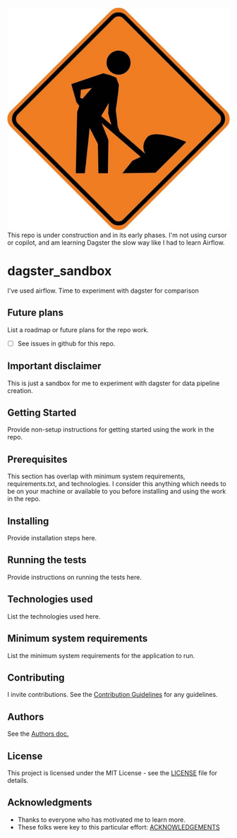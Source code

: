![Under Construction](istockphoto-856987802-612x612.jpg)
This repo is under construction and in its early phases.
I'm not using cursor or copilot, and am learning Dagster the slow way like I had to learn Airflow.

# dagster_sandbox

I've used airflow.  Time to experiment with dagster for comparison

## Future plans

List a roadmap or future plans for the repo work.

- [ ] See issues in github for this repo.

## Important disclaimer

This is just a sandbox for me to experiment with dagster for data pipeline creation.

## Getting Started

Provide non-setup instructions for getting started using the work in the repo.

## Prerequisites

This section has overlap with minimum system requirements, requirements.txt, and technologies.
I consider this anything which needs to be on your machine or available to you before installing and using the work in the repo.

## Installing

Provide installation steps here.

## Running the tests

Provide instructions on running the tests here.

## Technologies used

List the technologies used here.


## Minimum system requirements

List the minimum system requirements for the application to run.

## Contributing

I invite contributions.  See the [Contribution Guidelines](CONTRIBUTING.md) for any guidelines.

## Authors

See the [Authors doc.](AUTHORS.md)

## License

This project is licensed under the MIT License - see the [LICENSE](LICENSE) file for details.

## Acknowledgments

* Thanks to everyone who has motivated me to learn more.
* These folks were key to this particular effort: [ACKNOWLEDGEMENTS](ACKNOWLEDGEMENTS.md)
